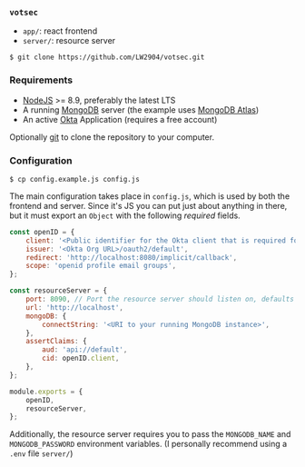 ### `votsec`

- `app/`: react frontend 
- `server/`: resource server


```
$ git clone https://github.com/LW2904/votsec.git
```

### Requirements

- [NodeJS](https://nodejs.org/en/) >= 8.9, preferably the latest LTS
- A running [MongoDB](https://www.mongodb.com/what-is-mongodb) server (the example uses [MongoDB Atlas](https://www.mongodb.com/cloud/atlas))
- An active [Okta](https://www.okta.com/) Application (requires a free account)

Optionally [git](https://git-scm.com/) to clone the repository to your computer.

### Configuration

```
$ cp config.example.js config.js
```

The main configuration takes place in `config.js`, which is used by both the frontend and server. Since it's JS you can put just about anything in there, but it must export an `Object` with the following _required_ fields.

```js
const openID = {
	client: '<Public identifier for the Okta client that is required for all OAuth flows>',
	issuer: '<Okta Org URL>/oauth2/default',
	redirect: 'http://localhost:8080/implicit/callback',
	scope: 'openid profile email groups',
};

const resourceServer = {
	port: 8090, // Port the resource server should listen on, defaults to 8090
	url: 'http://localhost',
	mongoDB: {
		connectString: '<URI to your running MongoDB instance>',
	},
	assertClaims: {
		aud: 'api://default',
		cid: openID.client,
	},
};

module.exports = {
	openID,
	resourceServer,
};

```

Additionally, the resource server requires you to pass the `MONGODB_NAME` and `MONGODB_PASSWORD` environment variables. (I personally recommend using a `.env` file `server/`)
